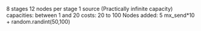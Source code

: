 8 stages 12 nodes per stage 
1 source (Practically infinite capacity)
capacities: between 1 and 20
costs: 20 to 100
Nodes added: 5
mx_send*10 + random.randint(50,100)
